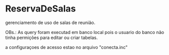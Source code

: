 # ReservaDeSalas
gerenciamento de uso de salas de reunião.


OBs.:
 As query foram executad em banco local pois o usuario do banco não tinha permições para editar ou criar tabelas.
 
 a configuraçoes de acesso  estao no arquivo "conecta.inc"
 
 
 
 
 
